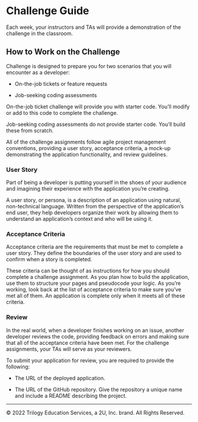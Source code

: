 # Challenge Guide

Each week, your instructors and TAs will provide a demonstration of the challenge in the classroom.

## How to Work on the Challenge

Challenge is designed to prepare you for two scenarios that you will encounter as a developer:

* On-the-job tickets or feature requests

* Job-seeking coding assessments

On-the-job ticket challenge will provide you with starter code. You’ll modify or add to this code to complete the challenge.

Job-seeking coding assessments do not provide starter code. You’ll build these from scratch.

All of the challenge assignments follow agile project management conventions, providing a user story, acceptance criteria, a mock-up demonstrating the application functionality, and review guidelines. 
 
### User Story

Part of being a developer is putting yourself in the shoes of your audience and imagining their experience with the application you’re creating. 

A user story, or persona, is a description of an application using natural, non-technical language. Written from the perspective of the application’s end user, they help developers organize their work by allowing them to understand an application’s context and who will be using it.

### Acceptance Criteria

Acceptance criteria are the requirements that must be met to complete a user story. They define the boundaries of the user story and are used to confirm when a story is completed.

These criteria can be thought of as instructions for how you should complete a challenge assignment. As you plan how to build the application, use them to structure your pages and pseudocode your logic. As you’re working, look back at the list of acceptance criteria to make sure you’ve met all of them. An application is complete only when it meets all of these criteria.

### Review

In the real world, when a developer finishes working on an issue, another developer reviews the code, providing feedback on errors and making sure that all of the acceptance criteria have been met. For the challenge assignments, your TAs will serve as your reviewers.

To submit your application for review, you are required to provide the following:

* The URL of the deployed application.

* The URL of the GitHub repository. Give the repository a unique name and include a README describing the project.

---
© 2022 Trilogy Education Services, a 2U, Inc. brand. All Rights Reserved.
